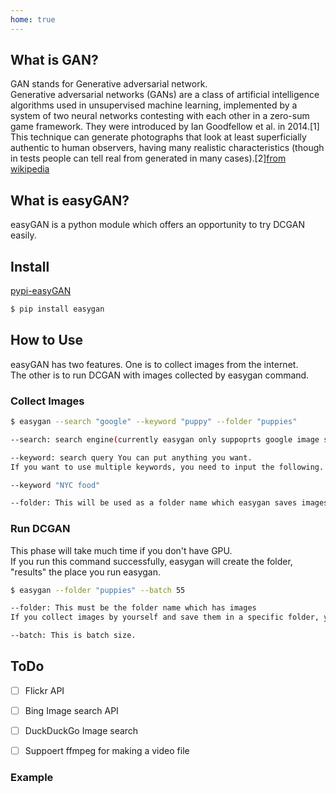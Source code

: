 ```yaml
---
home: true
---
```


## What is GAN?

GAN stands for Generative adversarial network.  
Generative adversarial networks (GANs) are a class of artificial intelligence algorithms used in unsupervised machine learning, implemented by a system of two neural networks contesting with each other in a zero-sum game framework. They were introduced by Ian Goodfellow et al. in 2014.[1] This technique can generate photographs that look at least superficially authentic to human observers, having many realistic characteristics (though in tests people can tell real from generated in many cases).[2][from wikipedia](https://en.wikipedia.org/wiki/Generative_adversarial_network)

## What is easyGAN?

easyGAN is a python module which offers an opportunity to try DCGAN easily.

## Install

[pypi-easyGAN](https://pypi.org/project/easygan/)

```bash
$ pip install easygan
```

## How to Use

easyGAN has two features. One is to collect images from the internet.  
The other is to run DCGAN with images collected by easygan command.

### Collect Images

```bash
$ easygan --search "google" --keyword "puppy" --folder "puppies"

--search: search engine(currently easygan only suppoprts google image search. will support flickr soon.)

--keyword: search query You can put anything you want.
If you want to use multiple keywords, you need to input the following.

--keyword "NYC food"

--folder: This will be used as a folder name which easygan saves images.
```

### Run DCGAN

This phase will take much time if you don't have GPU.  
If you run this command successfully, easygan will create the folder, "results" the place you run easygan.

```bash
$ easygan --folder "puppies" --batch 55

--folder: This must be the folder name which has images
If you collect images by yourself and save them in a specific folder, you need to input the name.

--batch: This is batch size.
```

## ToDo
- [ ] Flickr API
- [ ] Bing Image search API
- [ ] DuckDuckGo Image search
- [ ] Suppoert ffmpeg for making a video file


### Example

<gifs></gifs>
